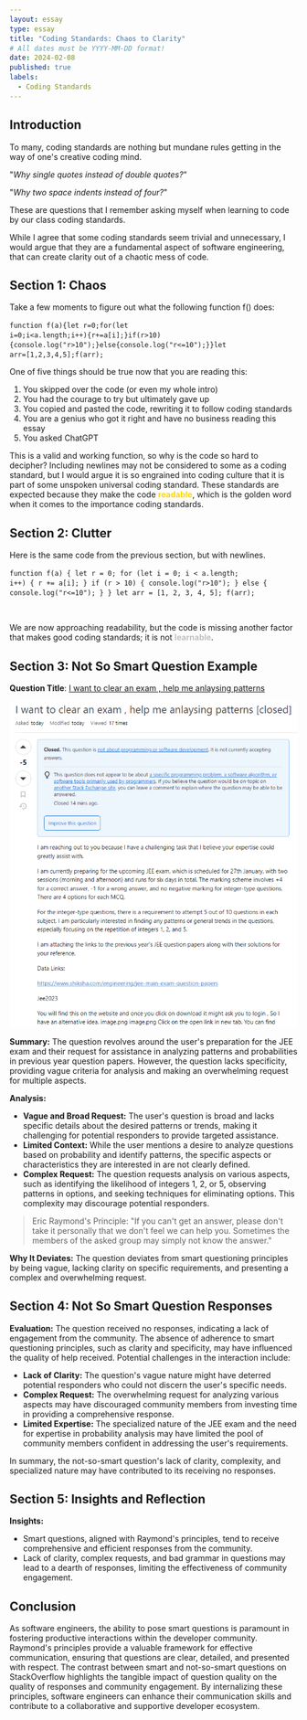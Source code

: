 ```yaml
---
layout: essay
type: essay
title: "Coding Standards: Chaos to Clarity"
# All dates must be YYYY-MM-DD format!
date: 2024-02-08
published: true
labels:
  - Coding Standards
---
```


## Introduction
  To many, coding standards are nothing but mundane rules getting in the way of one's creative coding mind. 

  "*Why single quotes instead of double quotes?*" 
  
  "*Why two space indents instead of four?*"
  
  These are questions that I remember asking myself when learning to code by our class coding standards.
  
  While I agree that some coding standards seem trivial and unnecessary, I would argue that they are a fundamental aspect of software engineering, that can create clarity out of a chaotic mess of code.

## Section 1: Chaos
  Take a few moments to figure out what the following function f() does:
  
<code>function f(a){let r=0;for(let i=0;i<a.length;i++){r+=a[i];}if(r>10){console.log("r>10");}else{console.log("r<=10");}}let arr=[1,2,3,4,5];f(arr);
</code>

  One of five things should be true now that you are reading this:
  1. You skipped over the code (or even my whole intro)
  2. You had the courage to try but ultimately gave up
  3. You copied and pasted the code, rewriting it to follow coding standards
  4. You are a genius who got it right and have no business reading this essay
  5. You asked ChatGPT

  This is a valid and working function, so why is the code so hard to decipher? Including newlines may not be considered to some as a coding standard, but I would argue it is so engrained into coding culture that it is part of some unspoken universal coding standard. These standards are expected because they make the code <span style="color:gold"> **readable**</span>, which is the golden word when it comes to the importance coding standards.

## Section 2: Clutter
  Here is the same code from the previous section, but with newlines.

<code>function f(a) {
    let r = 0;
    for (let i = 0; i < a.length; i++) {
        r += a[i];
    }
    if (r > 10) {
        console.log("r>10");
    } else {
        console.log("r<=10");
    }
}
let arr = [1, 2, 3, 4, 5];
f(arr);

</code>

We are now approaching readability, but the code is missing another factor that makes good coding standards; it is not <span style="color:silver"> **learnable**</span>.

## Section 3: Not So Smart Question Example
**Question Title**: [I want to clear an exam , help me anlaysing patterns](https://stackoverflow.com/questions/77877252/i-want-to-clear-an-exam-help-me-anlaysing-patterns)

<div align="center">
  <img width="700px" class="rounded" src="../img/notsmartquestion.png" alt="Not Smart Question Image">
</div>

**Summary:**
The question revolves around the user's preparation for the JEE exam and their request for assistance in analyzing patterns and probabilities in previous year question papers. However, the question lacks specificity, providing vague criteria for analysis and making an overwhelming request for multiple aspects.

**Analysis:**
- **Vague and Broad Request:** The user's question is broad and lacks specific details about the desired patterns or trends, making it challenging for potential responders to provide targeted assistance.
- **Limited Context:** While the user mentions a desire to analyze questions based on probability and identify patterns, the specific aspects or characteristics they are interested in are not clearly defined.
- **Complex Request:** The question requests analysis on various aspects, such as identifying the likelihood of integers 1, 2, or 5, observing patterns in options, and seeking techniques for eliminating options. This complexity may discourage potential responders.

> Eric Raymond's Principle: "If you can't get an answer, please don't take it personally that we don't feel we can help you. Sometimes the members of the asked group may simply not know the answer."

**Why It Deviates:**
The question deviates from smart questioning principles by being vague, lacking clarity on specific requirements, and presenting a complex and overwhelming request.

## Section 4: Not So Smart Question Responses
**Evaluation:**
The question received no responses, indicating a lack of engagement from the community. The absence of adherence to smart questioning principles, such as clarity and specificity, may have influenced the quality of help received. Potential challenges in the interaction include:
- **Lack of Clarity:** The question's vague nature might have deterred potential responders who could not discern the user's specific needs.
- **Complex Request:** The overwhelming request for analyzing various aspects may have discouraged community members from investing time in providing a comprehensive response.
- **Limited Expertise:** The specialized nature of the JEE exam and the need for expertise in probability analysis may have limited the pool of community members confident in addressing the user's requirements.

In summary, the not-so-smart question's lack of clarity, complexity, and specialized nature may have contributed to its receiving no responses.


## Section 5: Insights and Reflection
**Insights:**
- Smart questions, aligned with Raymond's principles, tend to receive comprehensive and efficient responses from the community.
- Lack of clarity, complex requests, and bad grammar in questions may lead to a dearth of responses, limiting the effectiveness of community engagement.

## Conclusion
As software engineers, the ability to pose smart questions is paramount in fostering productive interactions within the developer community. Raymond's principles provide a valuable framework for effective communication, ensuring that questions are clear, detailed, and presented with respect. The contrast between smart and not-so-smart questions on StackOverflow highlights the tangible impact of question quality on the quality of responses and community engagement. By internalizing these principles, software engineers can enhance their communication skills and contribute to a collaborative and supportive developer ecosystem.
